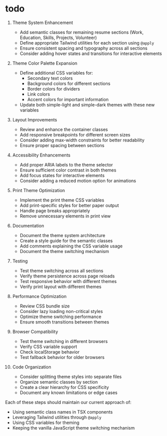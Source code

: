 # todo

1. Theme System Enhancement
   - Add semantic classes for remaining resume sections (Work, Education, Skills, Projects, Volunteer)
   - Define appropriate Tailwind utilities for each section using `@apply`
   - Ensure consistent spacing and typography across all sections
   - Consider adding hover states and transitions for interactive elements

2. Theme Color Palette Expansion
   - Define additional CSS variables for:
     - Secondary text colors
     - Background colors for different sections
     - Border colors for dividers
     - Link colors
     - Accent colors for important information
   - Update both simple-light and simple-dark themes with these new variables

3. Layout Improvements
   - Review and enhance the container classes
   - Add responsive breakpoints for different screen sizes
   - Consider adding max-width constraints for better readability
   - Ensure proper spacing between sections

4. Accessibility Enhancements
   - Add proper ARIA labels to the theme selector
   - Ensure sufficient color contrast in both themes
   - Add focus states for interactive elements
   - Consider adding a reduced motion option for animations

5. Print Theme Optimization
   - Implement the print theme CSS variables
   - Add print-specific styles for better paper output
   - Handle page breaks appropriately
   - Remove unnecessary elements in print view

6. Documentation
   - Document the theme system architecture
   - Create a style guide for the semantic classes
   - Add comments explaining the CSS variable usage
   - Document the theme switching mechanism

7. Testing
   - Test theme switching across all sections
   - Verify theme persistence across page reloads
   - Test responsive behavior with different themes
   - Verify print layout with different themes

8. Performance Optimization
   - Review CSS bundle size
   - Consider lazy loading non-critical styles
   - Optimize theme switching performance
   - Ensure smooth transitions between themes

9. Browser Compatibility
   - Test theme switching in different browsers
   - Verify CSS variable support
   - Check localStorage behavior
   - Test fallback behavior for older browsers

10. Code Organization
    - Consider splitting theme styles into separate files
    - Organize semantic classes by section
    - Create a clear hierarchy for CSS specificity
    - Document any known limitations or edge cases

Each of these steps should maintain our current approach of:
- Using semantic class names in TSX components
- Leveraging Tailwind utilities through `@apply`
- Using CSS variables for theming
- Keeping the vanilla JavaScript theme switching mechanism
